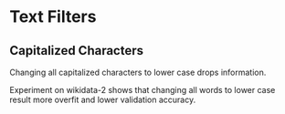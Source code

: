 # Text Filters

## Capitalized Characters

Changing all capitalized characters to lower case drops information.

Experiment on wikidata-2 shows that changing all words to lower case result more overfit and lower validation accuracy.
